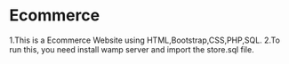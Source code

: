 # Ecommerce

1.This is a Ecommerce Website using HTML,Bootstrap,CSS,PHP,SQL.
2.To run this, you need install wamp server and import the store.sql file.
